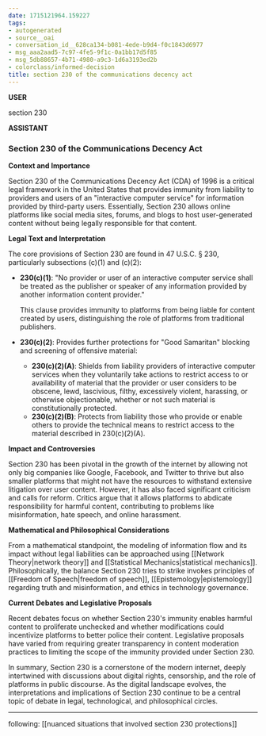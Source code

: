 ```yaml
---
date: 1715121964.159227
tags:
- autogenerated
- source__oai
- conversation_id__628ca134-b081-4ede-b9d4-f0c1843d6977
- msg_aaa2aad5-7c97-4fe5-9f1c-0a1bb17d5f85
- msg_5db88657-4b71-4980-a9c3-1d6a3193ed2b
- colorclass/informed-decision
title: section 230 of the communications decency act
---
```


**USER**

section 230


**ASSISTANT**

### Section 230 of the Communications Decency Act

**Context and Importance**

Section 230 of the Communications Decency Act (CDA) of 1996 is a critical legal framework in the United States that provides immunity from liability to providers and users of an "interactive computer service" for information provided by third-party users. Essentially, Section 230 allows online platforms like social media sites, forums, and blogs to host user-generated content without being legally responsible for that content.

**Legal Text and Interpretation**

The core provisions of Section 230 are found in 47 U.S.C. § 230, particularly subsections (c)(1) and (c)(2):

- **230(c)(1)**: "No provider or user of an interactive computer service shall be treated as the publisher or speaker of any information provided by another information content provider."
  
  This clause provides immunity to platforms from being liable for content created by users, distinguishing the role of platforms from traditional publishers.

- **230(c)(2)**: Provides further protections for "Good Samaritan" blocking and screening of offensive material:
  
  - **230(c)(2)(A)**: Shields from liability providers of interactive computer services when they voluntarily take actions to restrict access to or availability of material that the provider or user considers to be obscene, lewd, lascivious, filthy, excessively violent, harassing, or otherwise objectionable, whether or not such material is constitutionally protected.
  - **230(c)(2)(B)**: Protects from liability those who provide or enable others to provide the technical means to restrict access to the material described in 230(c)(2)(A).

**Impact and Controversies**

Section 230 has been pivotal in the growth of the internet by allowing not only big companies like Google, Facebook, and Twitter to thrive but also smaller platforms that might not have the resources to withstand extensive litigation over user content. However, it has also faced significant criticism and calls for reform. Critics argue that it allows platforms to abdicate responsibility for harmful content, contributing to problems like misinformation, hate speech, and online harassment.

**Mathematical and Philosophical Considerations**

From a mathematical standpoint, the modeling of information flow and its impact without legal liabilities can be approached using [[Network Theory|network theory]] and [[Statistical Mechanics|statistical mechanics]]. Philosophically, the balance Section 230 tries to strike invokes principles of [[Freedom of Speech|freedom of speech]], [[Epistemology|epistemology]] regarding truth and misinformation, and ethics in technology governance.

**Current Debates and Legislative Proposals**

Recent debates focus on whether Section 230's immunity enables harmful content to proliferate unchecked and whether modifications could incentivize platforms to better police their content. Legislative proposals have varied from requiring greater transparency in content moderation practices to limiting the scope of the immunity provided under Section 230.

In summary, Section 230 is a cornerstone of the modern internet, deeply intertwined with discussions about digital rights, censorship, and the role of platforms in public discourse. As the digital landscape evolves, the interpretations and implications of Section 230 continue to be a central topic of debate in legal, technological, and philosophical circles.


---


following: [[nuanced situations that involved section 230 protections]]